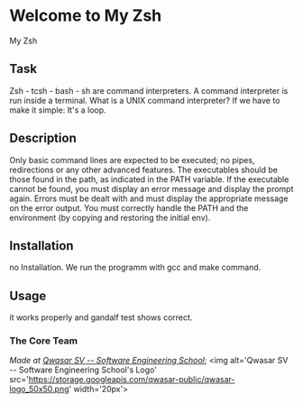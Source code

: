 # Welcome to My Zsh
My Zsh

## Task
Zsh - tcsh - bash - sh are command interpreters. A command interpreter is run inside a terminal.
What is a UNIX command interpreter?
If we have to make it simple: It's a loop.

## Description
Only basic command lines are expected to be executed; no pipes, redirections or any other advanced features. The executables should be those found in the path, as indicated in the PATH variable.
If the executable cannot be found, you must display an error message and display the prompt again. Errors must be dealt with and must display the appropriate message on the error output. You must correctly handle the PATH and the environment (by copying and restoring the initial env).

## Installation
no Installation. We run the programm with gcc and make command.

## Usage
it works properly and gandalf test shows correct.

### The Core Team


<span><i>Made at <a href='https://qwasar.io'>Qwasar SV -- Software Engineering School</a></i></span>;
<span><img alt='Qwasar SV -- Software Engineering School's Logo' src='https://storage.googleapis.com/qwasar-public/qwasar-logo_50x50.png' width='20px'></span>
